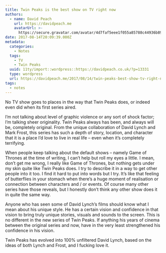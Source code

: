 ```yaml
---
title: Twin Peaks is the best show on TV right now
authors:
  - name: David Peach
    url: https://davidpeach.me
    avatarUrl: >-
      https://secure.gravatar.com/avatar/4d7faf5eee1f055a85788c44936b8995eaab6dfb004e7854ec747ccb272e91ee?s=96&d=mm&r=g
date: 2017-08-14T20:09:39.000Z
metadata:
  categories:
    - Notes
  tags:
    - TV
    - Twin Peaks
  uuid: 11ty/import::wordpress::https://davidpeach.co.uk/?p=13331
  type: wordpress
  url: https://davidpeach.me/2017/08/14/twin-peaks-best-show-tv-right-now/
tags:
  - notes
---
```

No TV show goes to places in the way that Twin Peaks does, or indeed even did when its first series aired.

I’m not talking about level of graphic violence or any sort of shock factor; I’m talking sheer originality. Twin Peaks always has been, and always will be, completely original. From the unique collaboration of David Lynch and Mark Frost, this series has such a depth of story, location, and character that it is a place I’d love to live in real life – even when it’s completely terrifying.

When people keep talking about the default shows – namely Game of Thrones at the time of writing, I can’t help but roll my eyes a little. I mean, don’t get me wrong, I really like Game of Thrones, but nothing gets under my skin quite like Twin Peaks does. I try to describe it in a way to get other people into it too. I find it hard to put into words but I try. It’s like that feeling of butterflies in your stomach when there’s a huge moment of realisation or connection between characters and / or events. Of course many other series have those reveals, but I honestly don’t think any other show does it in quite the same way.

Anyone who has seen some of David Lynch’s films should know what I mean about his unique style. He has a certain vision and confidence in that vision to bring truly unique stories, visuals and sounds to the screen. This is no different in the new series of Twin Peaks. If anything his years of cinema between the original series and now, have in the very least strengthened his confidence in his vision.

Twin Peaks has evolved into 100% unfiltered David Lynch, based on the ideas of both Lynch and Frost, and I fucking love it.